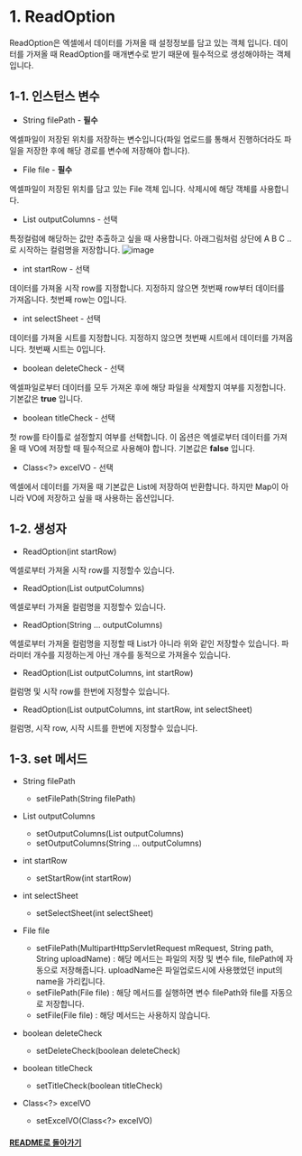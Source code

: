 # 1. ReadOption

ReadOption은 엑셀에서 데이터를 가져올 때 설정정보를 담고 있는 객체 입니다. 데이터를 가져올 때 ReadOption를 매개변수로 받기 때문에 필수적으로 생성해야하는 객체입니다.

## 1-1. 인스턴스 변수

- String filePath - **필수**

엑셀파일이 저장된 위치를 저장하는 변수입니다(파일 업로드를 통해서 진행하더라도 파일을 저장한 후에 해당 경로를 변수에 저장해야 합니다).

- File file - **필수**

엑셀파일이 저장된 위치를 담고 있는 File 객체 입니다. 삭제시에 해당 객체를 사용합니다.

- List<String> outputColumns - 선택
    
특정컬럼에 해당하는 값만 추출하고 싶을 때 사용합니다. 
아래그림처럼 상단에 A B C ..로 시작하는 컬럼명을 저장합니다.
![image](https://user-images.githubusercontent.com/42727909/49498544-bb967d80-f8ae-11e8-89ea-4ae704ef2327.png)

- int startRow - 선택

데이터를 가져올 시작 row를 지정합니다. 지정하지 않으면 첫번째 row부터 데이터를 가져옵니다. 첫번째 row는 0입니다.

- int selectSheet - 선택

데이터를 가져올 시트를 지정합니다. 지정하지 않으면 첫번째 시트에서 데이터를 가져옵니다. 첫번째 시트는 0입니다.

- boolean deleteCheck - 선택

엑셀파일로부터 데이터를 모두 가져온 후에 해당 파일을 삭제할지 여부를 지정합니다.
기본값은 **true** 입니다.

- boolean titleCheck - 선택

첫 row를 타이틀로 설정할지 여부를 선택합니다. 이 옵션은 엑셀로부터 데이터를 가져올 때 VO에 저장할 때 필수적으로 사용해야 합니다.
기본값은 **false** 입니다.

- Class<?> excelVO - 선택

엑셀에서 데이터를 가져올 때 기본값은 List<Map>에 저장하여 반환합니다. 하지만 Map이 아니라 VO에 저장하고 싶을 때 사용하는 옵션입니다.

## 1-2. 생성자

- ReadOption(int startRow)

엑셀로부터 가져올 시작 row를 지정할수 있습니다.

- ReadOption(List<String> outputColumns)
    
엑셀로부터 가져올 컬럼명을 지정할수 있습니다.

- ReadOption(String ... outputColumns)

엑셀로부터 가져올 컬럼명을 지정할 때 List가 아니라 위와 같인 저장할수 있습니다.
파라미터 개수를 지정하는게 아닌 개수를 동적으로 가져올수 있습니다.

- ReadOption(List<String> outputColumns, int startRow)
    
컬럼명 및 시작 row를 한번에 지정할수 있습니다.

- ReadOption(List<String> outputColumns, int startRow, int selectSheet)
    
컬럼명, 시작 row, 시작 시트를 한번에 지정할수 있습니다.

## 1-3. set 메서드

- String filePath
    - setFilePath(String filePath)

- List<String> outputColumns
    - setOutputColumns(List<String> outputColumns)
    - setOutputColumns(String ... outputColumns)

- int startRow
    - setStartRow(int startRow) 

- int selectSheet
    - setSelectSheet(int selectSheet)

- File file
    - setFilePath(MultipartHttpServletRequest mRequest, String path, String uploadName)
        : 해당 메서드는 파일의 저장 및 변수 file, filePath에 자동으로 저장해줍니다.
        uploadName은 파일업로드시에 사용했었던 input의 name을 가리킵니다.
    - setFilePath(File file)
        : 해당 메서드를 실행하면 변수 filePath와 file를 자동으로 저장합니다.
    - setFile(File file)
        : 해당 메서드는 사용하지 않습니다.

- boolean deleteCheck
    - setDeleteCheck(boolean deleteCheck)

- boolean titleCheck
    - setTitleCheck(boolean titleCheck) 

- Class<?> excelVO
    - setExcelVO(Class<?> excelVO)

#### [README로 돌아가기](README.md)

